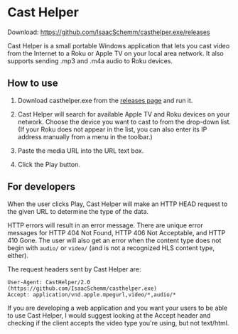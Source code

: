 # Cast Helper

Download: https://github.com/IsaacSchemm/casthelper.exe/releases

Cast Helper is a small portable Windows application that lets you cast video
from the Internet to a Roku or Apple TV on your local area network. It also
supports sending .mp3 and .m4a audio to Roku devices.

## How to use

1. Download casthelper.exe from the [releases page](https://github.com/IsaacSchemm/casthelper.exe/releases) and run it.

2. Cast Helper will search for available Apple TV and Roku devices on your
   network. Choose the device you want to cast to from the drop-down list. (If
   your Roku does not appear in the list, you can also enter its IP address
   manually from a menu in the toolbar.)

3. Paste the media URL into the URL text box.

4. Click the Play button.

## For developers

When the user clicks Play, Cast Helper will make an HTTP HEAD request to the
given URL to determine the type of the data.

HTTP errors will result in an error message. There are unique error messages
for HTTP 404 Not Found, HTTP 406 Not Acceptable, and HTTP 410 Gone. The user
will also get an error when the content type does not begin with `audio/` or
`video/` (and is not a recognized HLS content type, either).

The request headers sent by Cast Helper are:

    User-Agent: CastHelper/2.0 (https://github.com/IsaacSchemm/casthelper.exe)
	Accept: application/vnd.apple.mpegurl,video/*,audio/*

If you are developing a web application and you want your users to be able to
use Cast Helper, I would suggest looking at the Accept header and checking if
the client accepts the video type you're using, but not text/html.
